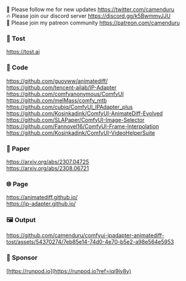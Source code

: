 🐣 Please follow me for new updates https://twitter.com/camenduru <br />
🔥 Please join our discord server https://discord.gg/k5BwmmvJJU <br />
🥳 Please join my patreon community https://patreon.com/camenduru <br />

###  🥪 Tost
https://tost.ai

### 🧬 Code
https://github.com/guoyww/animatediff/ <br />
https://github.com/tencent-ailab/IP-Adapter <br />
https://github.com/comfyanonymous/ComfyUI <br />
https://github.com/melMass/comfy_mtb <br />
https://github.com/cubiq/ComfyUI_IPAdapter_plus <br />
https://github.com/Kosinkadink/ComfyUI-AnimateDiff-Evolved <br />
https://github.com/SLAPaper/ComfyUI-Image-Selector <br />
https://github.com/Fannovel16/ComfyUI-Frame-Interpolation <br />
https://github.com/Kosinkadink/ComfyUI-VideoHelperSuite <br />

### 📄 Paper
https://arxiv.org/abs/2307.04725 <br />
https://arxiv.org/abs/2308.06721 <br />

### 🌐 Page
https://animatediff.github.io/ <br />
https://ip-adapter.github.io/ <br />

### 🖼 Output

https://github.com/camenduru/comfyui-ipadapter-animatediff-tost/assets/54370274/7eb85e14-74d0-4e70-b5e2-a98e564e5953

### 🏢 Sponsor
[https://runpod.io](https://runpod.io?ref=iqi9iy8y)
